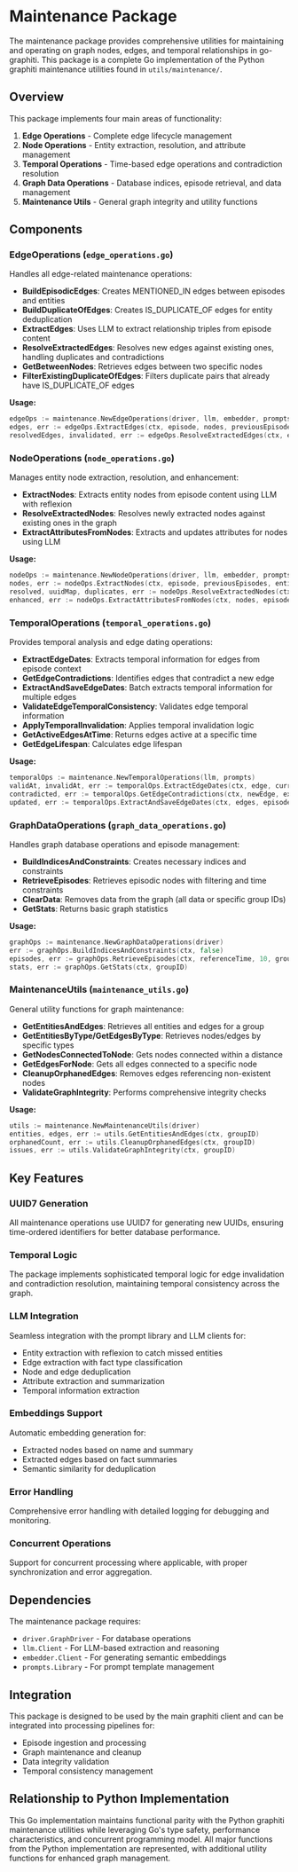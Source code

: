 # Maintenance Package

The maintenance package provides comprehensive utilities for maintaining and operating on graph nodes, edges, and temporal relationships in go-graphiti. This package is a complete Go implementation of the Python graphiti maintenance utilities found in `utils/maintenance/`.

## Overview

This package implements four main areas of functionality:

1. **Edge Operations** - Complete edge lifecycle management
2. **Node Operations** - Entity extraction, resolution, and attribute management
3. **Temporal Operations** - Time-based edge operations and contradiction resolution
4. **Graph Data Operations** - Database indices, episode retrieval, and data management
5. **Maintenance Utils** - General graph integrity and utility functions

## Components

### EdgeOperations (`edge_operations.go`)

Handles all edge-related maintenance operations:

- **BuildEpisodicEdges**: Creates MENTIONED_IN edges between episodes and entities
- **BuildDuplicateOfEdges**: Creates IS_DUPLICATE_OF edges for entity deduplication
- **ExtractEdges**: Uses LLM to extract relationship triples from episode content
- **ResolveExtractedEdges**: Resolves new edges against existing ones, handling duplicates and contradictions
- **GetBetweenNodes**: Retrieves edges between two specific nodes
- **FilterExistingDuplicateOfEdges**: Filters duplicate pairs that already have IS_DUPLICATE_OF edges

**Usage:**
```go
edgeOps := maintenance.NewEdgeOperations(driver, llm, embedder, prompts)
edges, err := edgeOps.ExtractEdges(ctx, episode, nodes, previousEpisodes, edgeTypeMap, groupID)
resolvedEdges, invalidated, err := edgeOps.ResolveExtractedEdges(ctx, edges, episode, entities)
```

### NodeOperations (`node_operations.go`)

Manages entity node extraction, resolution, and enhancement:

- **ExtractNodes**: Extracts entity nodes from episode content using LLM with reflexion
- **ResolveExtractedNodes**: Resolves newly extracted nodes against existing ones in the graph
- **ExtractAttributesFromNodes**: Extracts and updates attributes for nodes using LLM

**Usage:**
```go
nodeOps := maintenance.NewNodeOperations(driver, llm, embedder, prompts)
nodes, err := nodeOps.ExtractNodes(ctx, episode, previousEpisodes, entityTypes, excludedTypes)
resolved, uuidMap, duplicates, err := nodeOps.ResolveExtractedNodes(ctx, nodes, episode, previousEpisodes, entityTypes)
enhanced, err := nodeOps.ExtractAttributesFromNodes(ctx, nodes, episode, previousEpisodes, entityTypes)
```

### TemporalOperations (`temporal_operations.go`)

Provides temporal analysis and edge dating operations:

- **ExtractEdgeDates**: Extracts temporal information for edges from episode context
- **GetEdgeContradictions**: Identifies edges that contradict a new edge
- **ExtractAndSaveEdgeDates**: Batch extracts temporal information for multiple edges
- **ValidateEdgeTemporalConsistency**: Validates edge temporal information
- **ApplyTemporalInvalidation**: Applies temporal invalidation logic
- **GetActiveEdgesAtTime**: Returns edges active at a specific time
- **GetEdgeLifespan**: Calculates edge lifespan

**Usage:**
```go
temporalOps := maintenance.NewTemporalOperations(llm, prompts)
validAt, invalidAt, err := temporalOps.ExtractEdgeDates(ctx, edge, currentEpisode, previousEpisodes)
contradicted, err := temporalOps.GetEdgeContradictions(ctx, newEdge, existingEdges)
updated, err := temporalOps.ExtractAndSaveEdgeDates(ctx, edges, episode, previousEpisodes)
```

### GraphDataOperations (`graph_data_operations.go`)

Handles graph database operations and episode management:

- **BuildIndicesAndConstraints**: Creates necessary indices and constraints
- **RetrieveEpisodes**: Retrieves episodic nodes with filtering and time constraints
- **ClearData**: Removes data from the graph (all data or specific group IDs)
- **GetStats**: Returns basic graph statistics

**Usage:**
```go
graphOps := maintenance.NewGraphDataOperations(driver)
err := graphOps.BuildIndicesAndConstraints(ctx, false)
episodes, err := graphOps.RetrieveEpisodes(ctx, referenceTime, 10, groupIDs, source)
stats, err := graphOps.GetStats(ctx, groupID)
```

### MaintenanceUtils (`maintenance_utils.go`)

General utility functions for graph maintenance:

- **GetEntitiesAndEdges**: Retrieves all entities and edges for a group
- **GetEntitiesByType/GetEdgesByType**: Retrieves nodes/edges by specific types
- **GetNodesConnectedToNode**: Gets nodes connected within a distance
- **GetEdgesForNode**: Gets all edges connected to a specific node
- **CleanupOrphanedEdges**: Removes edges referencing non-existent nodes
- **ValidateGraphIntegrity**: Performs comprehensive integrity checks

**Usage:**
```go
utils := maintenance.NewMaintenanceUtils(driver)
entities, edges, err := utils.GetEntitiesAndEdges(ctx, groupID)
orphanedCount, err := utils.CleanupOrphanedEdges(ctx, groupID)
issues, err := utils.ValidateGraphIntegrity(ctx, groupID)
```

## Key Features

### UUID7 Generation
All maintenance operations use UUID7 for generating new UUIDs, ensuring time-ordered identifiers for better database performance.

### Temporal Logic
The package implements sophisticated temporal logic for edge invalidation and contradiction resolution, maintaining temporal consistency across the graph.

### LLM Integration
Seamless integration with the prompt library and LLM clients for:
- Entity extraction with reflexion to catch missed entities
- Edge extraction with fact type classification
- Node and edge deduplication
- Attribute extraction and summarization
- Temporal information extraction

### Embeddings Support
Automatic embedding generation for:
- Extracted nodes based on name and summary
- Extracted edges based on fact summaries
- Semantic similarity for deduplication

### Error Handling
Comprehensive error handling with detailed logging for debugging and monitoring.

### Concurrent Operations
Support for concurrent processing where applicable, with proper synchronization and error aggregation.

## Dependencies

The maintenance package requires:
- `driver.GraphDriver` - For database operations
- `llm.Client` - For LLM-based extraction and reasoning
- `embedder.Client` - For generating semantic embeddings
- `prompts.Library` - For prompt template management

## Integration

This package is designed to be used by the main graphiti client and can be integrated into processing pipelines for:
- Episode ingestion and processing
- Graph maintenance and cleanup
- Data integrity validation
- Temporal consistency management

## Relationship to Python Implementation

This Go implementation maintains functional parity with the Python graphiti maintenance utilities while leveraging Go's type safety, performance characteristics, and concurrent programming model. All major functions from the Python implementation are represented, with additional utility functions for enhanced graph management.